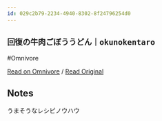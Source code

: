 ```yaml
---
id: 029c2b79-2234-4940-8302-8f24796254d0
---
```


## `回復の牛肉ごぼううどん｜okunokentaro`
#Omnivore

[Read on Omnivore](https://omnivore.app/me/okunokentaro-190bad6b8b4) / [Read Original](https://sizu.me/okunokentaro/posts/uh1oh3ttueu2)

## Notes

うまそうなレシピノウハウ


